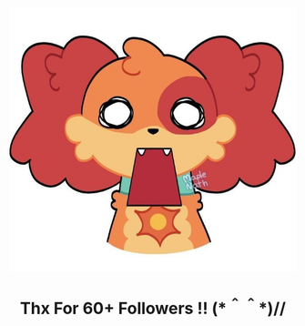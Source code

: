 ![My Image](a8a097cbbf68299451bd8d8d07c1ee29.jpg)

<h1 align ="center">Thx For 60+ Followers !! (*＾＾*)// 
</h1>
